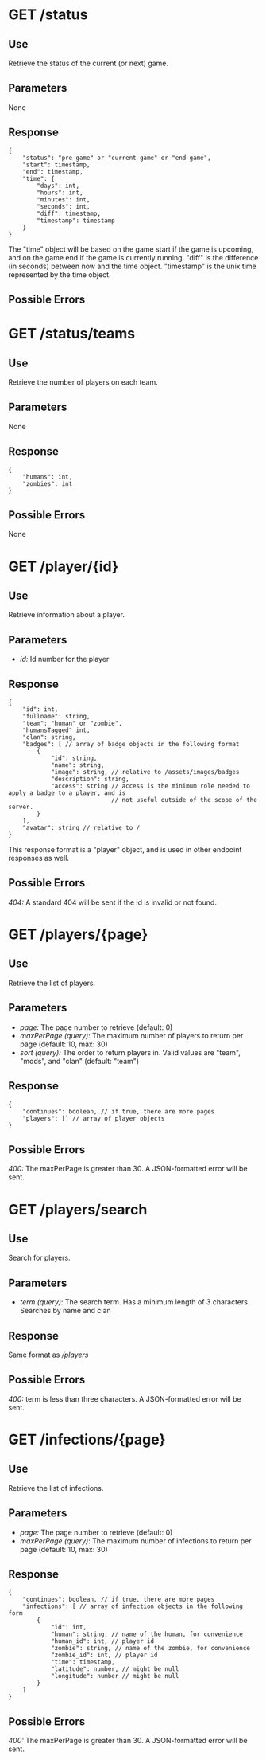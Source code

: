 # GET /status

## Use

Retrieve the status of the current (or next) game.

## Parameters

None

## Response

    {
        "status": "pre-game" or "current-game" or "end-game",
        "start": timestamp,
        "end": timestamp,
        "time": {
            "days": int,
            "hours": int,
            "minutes": int,
            "seconds": int,
            "diff": timestamp,
            "timestamp": timestamp
        }
    }

The "time" object will be based on the game start if the game is upcoming, and on the game end if the game is currently
running. "diff" is the difference (in seconds) between now and the time object. "timestamp" is the unix time represented by the time object.

## Possible Errors

# GET /status/teams

## Use

Retrieve the number of players on each team.

## Parameters

None

## Response

    {
        "humans": int,
        "zombies": int
    }

## Possible Errors

None

# GET /player/{id}

## Use

Retrieve information about a player.

## Parameters

* _id:_ Id number for the player

## Response

    {
        "id": int,
        "fullname": string,
        "team": "human" or "zombie",
        "humansTagged" int,
        "clan": string,
        "badges": [ // array of badge objects in the following format
            {
                "id": string,
                "name": string,
                "image": string, // relative to /assets/images/badges
                "description": string,
                "access": string // access is the minimum role needed to apply a badge to a player, and is
                                 // not useful outside of the scope of the server.
            }
        ],
        "avatar": string // relative to /
    }

This response format is a "player" object, and is used in other endpoint responses as well.

## Possible Errors

_404:_ A standard 404 will be sent if the id is invalid or not found.

# GET /players/{page}

## Use

Retrieve the list of players.

## Parameters

* _page:_ The page number to retrieve (default: 0)
* _maxPerPage (query)_: The maximum number of players to return per page (default: 10, max: 30)
* _sort (query):_ The order to return players in. Valid values are "team", "mods", and "clan" (default: "team")

## Response

    {
        "continues": boolean, // if true, there are more pages
        "players": [] // array of player objects
    }

## Possible Errors

_400:_ The maxPerPage is greater than 30. A JSON-formatted error will be sent.

# GET /players/search

## Use

Search for players.

## Parameters

* _term (query)_: The search term. Has a minimum length of 3 characters. Searches by name and clan

## Response

Same format as _/players_

## Possible Errors

_400:_ term is less than three characters. A JSON-formatted error will be sent.

# GET /infections/{page}

## Use

Retrieve the list of infections.

## Parameters

* _page:_ The page number to retrieve (default: 0)
* _maxPerPage (query)_: The maximum number of infections to return per page (default: 10, max: 30)

## Response

    {
        "continues": boolean, // if true, there are more pages
        "infections": [ // array of infection objects in the following form
            {
                "id": int,
                "human": string, // name of the human, for convenience
                "human_id": int, // player id
                "zombie": string, // name of the zombie, for convenience
                "zombie_id": int, // player id
                "time": timestamp,
                "latitude": number, // might be null
                "longitude": number // might be null
            }
        ]
    }

## Possible Errors

_400:_ The maxPerPage is greater than 30. A JSON-formatted error will be sent.
